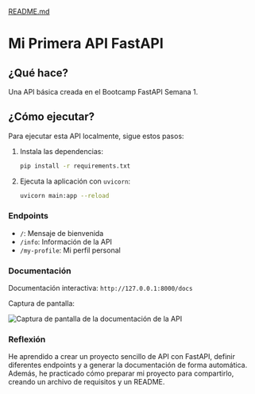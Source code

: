 [README.md](https://github.com/user-attachments/files/21563964/README.md)
# Mi Primera API FastAPI

## ¿Qué hace?

Una API básica creada en el Bootcamp FastAPI Semana 1.

## ¿Cómo ejecutar?

Para ejecutar esta API localmente, sigue estos pasos:

1.  Instala las dependencias:
    ```bash
    pip install -r requirements.txt
    ```

2.  Ejecuta la aplicación con `uvicorn`:
    ```bash
    uvicorn main:app --reload
    ```

### Endpoints

* `/`: Mensaje de bienvenida
* `/info`: Información de la API
* `/my-profile`: Mi perfil personal

### Documentación

Documentación interactiva:
`http://127.0.0.1:8000/docs`

Captura de pantalla:

![Captura de pantalla de la documentación de la API](screenshots/captura1.PNG)

### Reflexión

He aprendido a crear un proyecto sencillo de API con FastAPI, definir diferentes endpoints y a generar la documentación de forma automática. Además, he practicado cómo preparar mi proyecto para compartirlo, creando un archivo de requisitos y un README.
